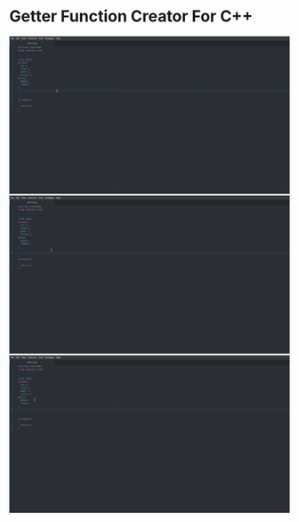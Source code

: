 # Getter Function Creator For C++

![](readmeMedia/nothing.gif)
![](readmeMedia/private_public.gif)
![](readmeMedia/public.gif)
